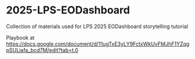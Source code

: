 # 2025-LPS-EODashboard
Collection of materials used for LPS 2025 EODashboard storytelling tutorial

Playbook at https://docs.google.com/document/d/11ugTxE3yLY9FctxWkUvFMJhF1YZqgpSULiafa_bcd7M/edit?tab=t.0
